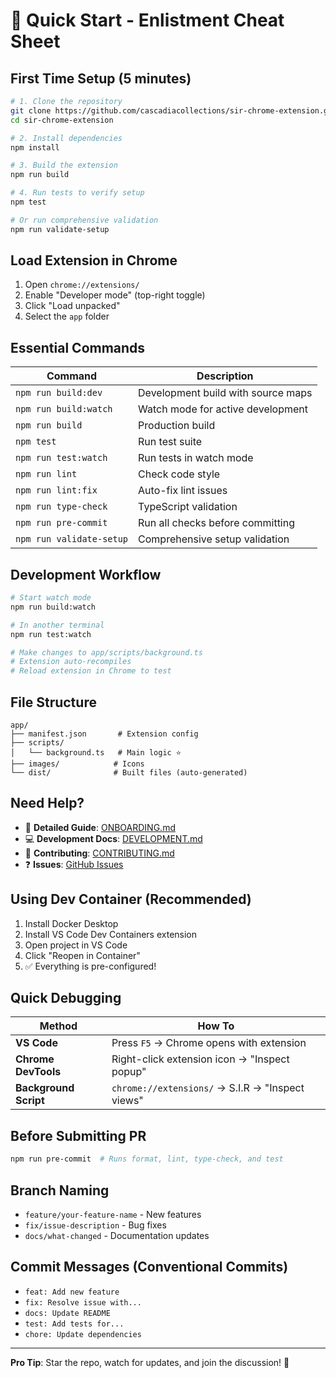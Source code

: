 # 🚀 Quick Start - Enlistment Cheat Sheet

## First Time Setup (5 minutes)

```bash
# 1. Clone the repository
git clone https://github.com/cascadiacollections/sir-chrome-extension.git
cd sir-chrome-extension

# 2. Install dependencies
npm install

# 3. Build the extension
npm run build

# 4. Run tests to verify setup
npm test

# Or run comprehensive validation
npm run validate-setup
```

## Load Extension in Chrome

1. Open `chrome://extensions/`
2. Enable "Developer mode" (top-right toggle)
3. Click "Load unpacked"
4. Select the `app` folder

## Essential Commands

| Command | Description |
|---------|-------------|
| `npm run build:dev` | Development build with source maps |
| `npm run build:watch` | Watch mode for active development |
| `npm run build` | Production build |
| `npm test` | Run test suite |
| `npm run test:watch` | Run tests in watch mode |
| `npm run lint` | Check code style |
| `npm run lint:fix` | Auto-fix lint issues |
| `npm run type-check` | TypeScript validation |
| `npm run pre-commit` | Run all checks before committing |
| `npm run validate-setup` | Comprehensive setup validation |

## Development Workflow

```bash
# Start watch mode
npm run build:watch

# In another terminal
npm run test:watch

# Make changes to app/scripts/background.ts
# Extension auto-recompiles
# Reload extension in Chrome to test
```

## File Structure

```
app/
├── manifest.json       # Extension config
├── scripts/
│   └── background.ts   # Main logic ⭐
├── images/            # Icons
└── dist/              # Built files (auto-generated)
```

## Need Help?

- 📖 **Detailed Guide**: [ONBOARDING.md](ONBOARDING.md)
- 💻 **Development Docs**: [DEVELOPMENT.md](DEVELOPMENT.md)
- 🤝 **Contributing**: [CONTRIBUTING.md](CONTRIBUTING.md)
- ❓ **Issues**: [GitHub Issues](https://github.com/cascadiacollections/sir-chrome-extension/issues)

## Using Dev Container (Recommended)

1. Install Docker Desktop
2. Install VS Code Dev Containers extension
3. Open project in VS Code
4. Click "Reopen in Container"
5. ✅ Everything is pre-configured!

## Quick Debugging

| Method | How To |
|--------|--------|
| **VS Code** | Press `F5` → Chrome opens with extension |
| **Chrome DevTools** | Right-click extension icon → "Inspect popup" |
| **Background Script** | `chrome://extensions/` → S.I.R → "Inspect views" |

## Before Submitting PR

```bash
npm run pre-commit  # Runs format, lint, type-check, and test
```

## Branch Naming

- `feature/your-feature-name` - New features
- `fix/issue-description` - Bug fixes
- `docs/what-changed` - Documentation updates

## Commit Messages (Conventional Commits)

- `feat: Add new feature`
- `fix: Resolve issue with...`
- `docs: Update README`
- `test: Add tests for...`
- `chore: Update dependencies`

---

**Pro Tip**: Star the repo, watch for updates, and join the discussion! 🌟

